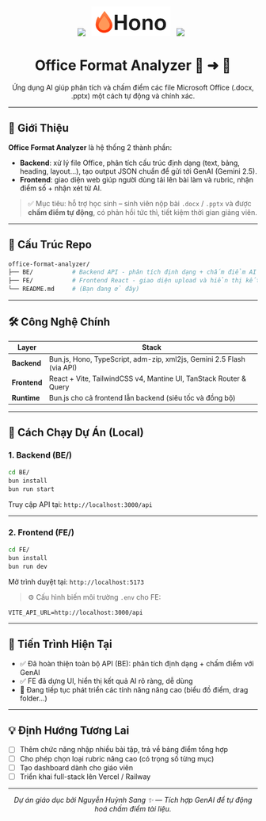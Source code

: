 <p align="center">
  <img src="https://bun.sh/logo.svg" width="60" />
  &nbsp;
  <img src="https://raw.githubusercontent.com/honojs/hono/main/docs/images/hono-title.png" height="60" />
  &nbsp;
  <img src="https://vitejs.dev/logo-with-shadow.png" width="70" />
  &nbsp;
</p>

<h1 align="center">
  Office Format Analyzer 📄 ➜ 🤖
</h1>

<p align="center">
  Ứng dụng AI giúp phân tích và chấm điểm các file Microsoft Office (.docx, .pptx) một cách tự động và chính xác.
</p>

---

## 📌 Giới Thiệu

**Office Format Analyzer** là hệ thống 2 thành phần:

- **Backend**: xử lý file Office, phân tích cấu trúc định dạng (text, bảng, heading, layout...), tạo output JSON chuẩn để gửi tới GenAI (Gemini 2.5).
- **Frontend**: giao diện web giúp người dùng tải lên bài làm và rubric, nhận điểm số + nhận xét từ AI.

> ✅ Mục tiêu: hỗ trợ học sinh – sinh viên nộp bài `.docx` / `.pptx` và được **chấm điểm tự động**, có phản hồi tức thì, tiết kiệm thời gian giảng viên.

---

## 🧱 Cấu Trúc Repo

```bash
office-format-analyzer/
├── BE/           # Backend API - phân tích định dạng + chấm điểm AI
├── FE/           # Frontend React - giao diện upload và hiển thị kết quả
└── README.md     # (Bạn đang ở đây)
````

---

## 🛠️ Công Nghệ Chính

| Layer        | Stack                                                                 |
| ------------ | --------------------------------------------------------------------- |
| **Backend**  | Bun.js, Hono, TypeScript, adm-zip, xml2js, Gemini 2.5 Flash (via API) |
| **Frontend** | React + Vite, TailwindCSS v4, Mantine UI, TanStack Router & Query     |
| **Runtime**  | Bun.js cho cả frontend lẫn backend (siêu tốc và đồng bộ)              |

---

## 🚀 Cách Chạy Dự Án (Local)

### 1. Backend (BE/)

```bash
cd BE/
bun install
bun run start
```

Truy cập API tại: `http://localhost:3000/api`

---

### 2. Frontend (FE/)

```bash
cd FE/
bun install
bun run dev
```

Mở trình duyệt tại: `http://localhost:5173`

> ⚙️ Cấu hình biến môi trường `.env` cho FE:

```env
VITE_API_URL=http://localhost:3000/api
```

---

## 📌 Tiến Trình Hiện Tại

* ✅ Đã hoàn thiện toàn bộ API (BE): phân tích định dạng + chấm điểm với GenAI
* ✅ FE đã dựng UI, hiển thị kết quả AI rõ ràng, dễ dùng
* 🔄 Đang tiếp tục phát triển các tính năng nâng cao (biểu đồ điểm, drag folder...)

---

## 💡 Định Hướng Tương Lai

* [ ] Thêm chức năng nhập nhiều bài tập, trả về bảng điểm tổng hợp
* [ ] Cho phép chọn loại rubric nâng cao (có trọng số từng mục)
* [ ] Tạo dashboard dành cho giáo viên
* [ ] Triển khai full-stack lên Vercel / Railway

---

<p align="center">
  <i>Dự án giáo dục bởi Nguyễn Huỳnh Sang ✨ — Tích hợp GenAI để tự động hoá chấm điểm tài liệu.</i>
</p>

